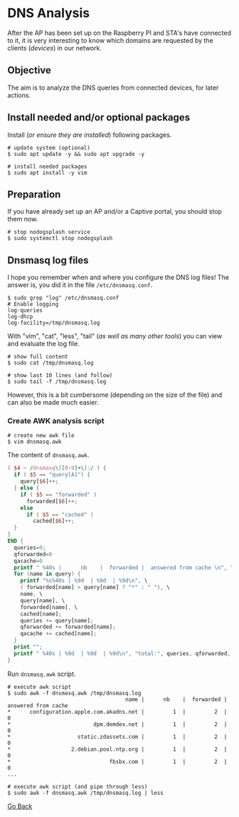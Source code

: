 # DNS Analysis

After the AP has been set up on the Raspberry PI and STA's have connected to it, it is very interesting to know which domains are requested by the clients (_devices_) in our network.

## Objective

The aim is to analyze the DNS queries from connected devices, for later actions.

## Install needed and/or optional packages

Install (_or ensure they are installed_) following packages.

```shell
# update system (optional)
$ sudo apt update -y && sudo apt upgrade -y

# install needed packages
$ sudo apt install -y vim
```

## Preparation

If you have already set up an AP and/or a Captive portal, you should stop them now.

```shell
# stop nodogsplash service
$ sudo systemctl stop nodogsplash
```

## Dnsmasq log files

I hope you remember when and where you configure the DNS log files! The answer is, you did it in the file `/etc/dnsmasq.conf`.

```shell
$ sudo grep "log" /etc/dnsmasq.conf
# Enable logging
log-queries
log-dhcp
log-facility=/tmp/dnsmasq.log
```

With "vim", "cat", "less", "tail" (_as well as many other tools_) you can view and evaluate the log file.

```shell
# show full content
$ sudo cat /tmp/dnsmasq.log

# show last 10 lines (and follow)
$ sudo tail -f /tmp/dnsmasq.log
```

However, this is a bit cumbersome (depending on the size of the file) and can also be made much easier.

### Create AWK analysis script

```shell
# create new awk file
$ vim dnsmasq.awk
```

The content of `dnsmasq.awk`.

```awk
( $4 ~ /dnsmasq\[[0-9]+\]:/ ) {
  if ( $5 == "query[A]") {
    query[$6]++;
  } else {
    if ( $5 == "forwarded" )
      forwarded[$6]++;
    else
      if ( $5 == "cached" )
        cached[$6]++;
  }
}
END {
  queries=0;
  qforwarded=0
  qacache=0
  printf " %40s |      nb    |  forwarded |  answered from cache \n", "name";
  for (name in query) {
    printf "%s%40s | %9d  | %9d  | %9d\n", \
    ( forwarded[name] > query[name] ? "*" : " "), \
    name, \
    query[name], \
    forwarded[name], \
    cached[name];
    queries += query[name];
    qforwarded += forwarded[name];
    qacache += cached[name];
  }
  print "";
  printf " %40s | %9d  | %9d  | %9d\n", "total:", queries, qforwarded, qacache;
}
```

Run `dnsmasq.awk` script.

```shell
# execute awk script
$ sudo awk -f dnsmasq.awk /tmp/dnsmasq.log
                                     name |      nb    |  forwarded |  answered from cache
*      configuration.apple.com.akadns.net |         1  |         2  |         0
*                          dpm.demdex.net |         1  |         2  |         0
*                     static.zdassets.com |         1  |         2  |         0
*                   2.debian.pool.ntp.org |         1  |         2  |         0
*                               fbsbx.com |         1  |         2  |         0
...

# execute awk script (and pipe through less)
$ sudo awk -f dnsmasq.awk /tmp/dnsmasq.log | less
```

[Go Back](./README.md)
